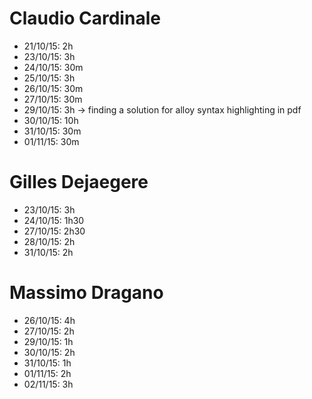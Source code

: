 # Claudio Cardinale
* 21/10/15: 2h
* 23/10/15: 3h
* 24/10/15: 30m
* 25/10/15: 3h
* 26/10/15: 30m
* 27/10/15: 30m
* 29/10/15: 3h -> finding a solution for alloy syntax highlighting in pdf
* 30/10/15: 10h
* 31/10/15: 30m
* 01/11/15: 30m

# Gilles Dejaegere
* 23/10/15: 3h
* 24/10/15: 1h30
* 27/10/15: 2h30
* 28/10/15: 2h 
* 31/10/15: 2h

# Massimo Dragano
* 26/10/15: 4h
* 27/10/15: 2h
* 29/10/15: 1h
* 30/10/15: 2h
* 31/10/15: 1h
* 01/11/15: 2h
* 02/11/15: 3h
